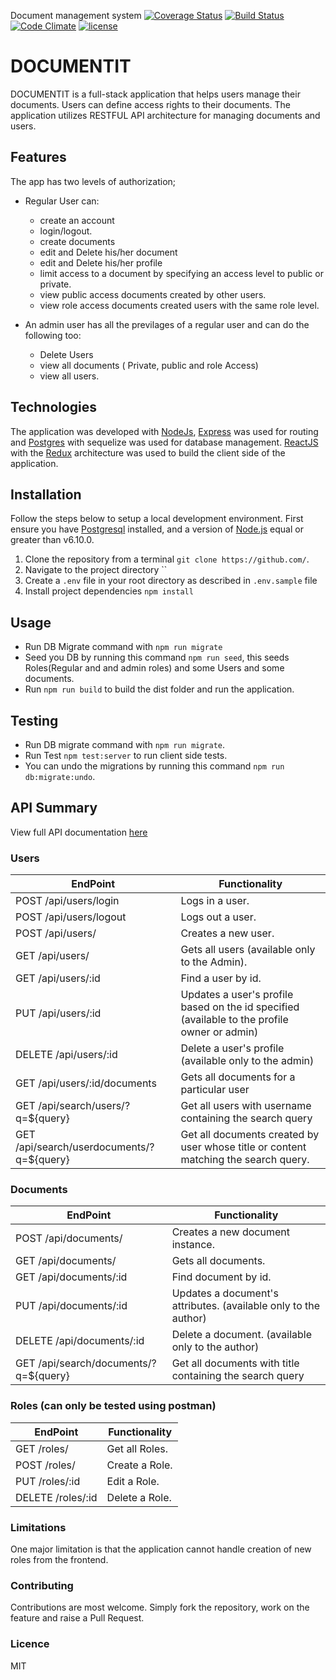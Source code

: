Document management system
[![Coverage Status](https://coveralls.io/repos/github/andela-ojoloko/CP-2-Document-Mangement-system/badge.svg?branch=ft-client-environment-setup-146442779)](https://coveralls.io/github/andela-ojoloko/CP-2-Document-Mangement-system?branch=ft-client-environment-setup-146442779)
[![Build Status](https://travis-ci.org/andela-ojoloko/CP-2-Document-Mangement-system.svg?branch=develop)](https://travis-ci.org/andela-ojoloko/CP-2-Document-Mangement-system)
[![Code Climate](https://codeclimate.com/github/andela-ojoloko/CP-2-Document-Mangement-system//badges/gpa.svg)](https://codeclimate.com/github/andela-ojoloko/CP-2-Document-Mangement-system/)
[![license](https://img.shields.io/github/license/mashape/apistatus.svg)]()

# DOCUMENTIT

DOCUMENTIT is a full-stack application that helps users manage their documents. Users can define access rights to their documents.
The application utilizes RESTFUL API architecture for managing documents and users.

## Features

The app has two levels of authorization;
- Regular User can:
    - create an account
    - login/logout.
    - create documents
    - edit and Delete his/her document
    - edit and Delete his/her profile
    - limit access to a document by specifying an access level to public or private.
    - view public access  documents created by other users.
    - view role access documents created users with the same role level.

- An admin user has all the previlages of a regular user and can do the following too:
    - Delete Users
    - view all documents ( Private, public and role Access)
    - view all users.

## Technologies
The application was developed with [NodeJs](http://nodejs.org/), [Express](http://expressjs.com/) was used for routing and [Postgres](http://postgresql.com/) with sequelize was used for database management.
 [ReactJS](https://facebook.github.io/react/) with the [Redux](http://redux.js.org/) architecture was used to build the client side of the application.

## Installation
Follow the steps below to setup a local development environment. First ensure you have [Postgresql](https://www.postgresql.org/) installed, and a version of [Node.js](http://nodejs.org/) equal or greater than v6.10.0.

1. Clone the repository from a terminal `git clone https://github.com/`.
2. Navigate to the project directory ``
3. Create a `.env` file in your root directory as described in `.env.sample` file
4. Install project dependencies `npm install`

## Usage
-   Run DB Migrate command with  `npm run migrate`
-   Seed you DB by running this command `npm run seed`, this seeds Roles(Regular and and admin roles) and some Users and some documents.
-   Run `npm run build` to build the dist folder and run the application.

## Testing
-   Run DB migrate command with `npm run migrate`.
-   Run Test `npm test:server` to run client side tests.
-   You can undo the migrations by running this command `npm run db:migrate:undo`.



## API Summary
View full API documentation [here](http://document-it.herokuapp.com/swagger.json)

### Users
EndPoint                      |   Functionality
------------------------------|------------------------
POST /api/users/login         |   Logs in a user.
POST /api/users/logout        |   Logs out a user.
POST /api/users/              |   Creates a new user.
GET /api/users/               |   Gets all users (available only to the Admin).
GET /api/users/:id           |   Find a user by id.
PUT /api/users/:id           |   Updates a user's profile based on the id specified (available to the profile owner or admin)
DELETE /api/users/:id        |   Delete a user's profile (available only to the admin)
GET /api/users/:id/documents   | Gets all documents for a particular user
GET /api/search/users/?q=${query} | Get all users with username containing the search query
GET /api/search/userdocuments/?q=${query} | Get all documents created by user whose title or content matching the search query.
### Documents
EndPoint                      |   Functionality
------------------------------|------------------------
POST /api/documents/          |   Creates a new document instance.
GET /api/documents/           |   Gets all documents.
GET /api/documents/:id       |   Find document by id.
PUT /api/documents/:id       |   Updates a document's attributes. (available only to the author)
DELETE /api/documents/:id    |   Delete a document. (available only to the author)
GET /api/search/documents/?q=${query} | Get all documents with title containing the search query

### Roles (can only be tested using postman)
EndPoint                      |   Functionality
------------------------------|------------------------
GET /roles/               |   Get all Roles.
POST /roles/               |   Create a Role.
PUT /roles/:id               |   Edit a Role.
DELETE /roles/:id               |   Delete a Role.

### Limitations

One major limitation is that the application cannot handle creation of new roles from the frontend.

### Contributing

Contributions are most welcome. Simply fork the repository, work on the feature and raise a Pull Request.

### Licence
MIT